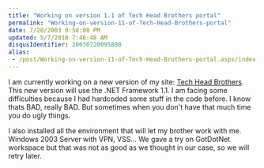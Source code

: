 ```yaml
---
title: "Working on version 1.1 of Tech Head Brothers portal"
permalink: "Working-on-version-11-of-Tech-Head-Brothers-portal"
date: 7/20/2003 9:58:00 PM
updated: 5/7/2010 7:46:48 AM
disqusIdentifier: 20030720095800
alias:
 - /post/Working-on-version-11-of-Tech-Head-Brothers-portal.aspx/index.html
---
```




I am currently working on a new version of my site: [Tech Head Brothers](http://www.techheadbrothers.com "Tech Head Brothers"). This new version will use the .NET 
Framework 1.1. I am facing some difficulties because I had hardcoded some stuff 
in the code before. I know thats BAD, really BAD. But sometimes when you don't 
have that much time you do ugly things.
<!-- more -->

I also installed all the environment that will let my brother work with me. 
Windows 2003 Server with VPN, VSS... We gave a try on GotDotNet workspace but 
that was not as good as we thought in our case, so we will retry 
later.
